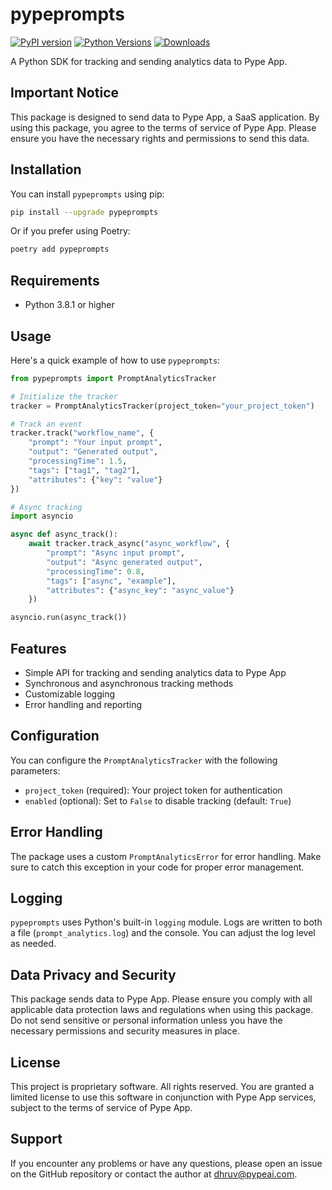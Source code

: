 # pypeprompts

[![PyPI version](https://badge.fury.io/py/pypeprompts.svg)](https://badge.fury.io/py/pypeprompts)
[![Python Versions](https://img.shields.io/pypi/pyversions/pypeprompts.svg)](https://pypi.org/project/pypeprompts/)
[![Downloads](https://pepy.tech/badge/pypeprompts)](https://pepy.tech/project/pypeprompts)

A Python SDK for tracking and sending analytics data to Pype App.

## Important Notice

This package is designed to send data to Pype App, a SaaS application. By using this package, you agree to the terms of service of Pype App. Please ensure you have the necessary rights and permissions to send this data.

## Installation

You can install `pypeprompts` using pip:

```bash
pip install --upgrade pypeprompts
```

Or if you prefer using Poetry:

```bash
poetry add pypeprompts
```

## Requirements

- Python 3.8.1 or higher

## Usage

Here's a quick example of how to use `pypeprompts`:

```python
from pypeprompts import PromptAnalyticsTracker

# Initialize the tracker
tracker = PromptAnalyticsTracker(project_token="your_project_token")

# Track an event
tracker.track("workflow_name", {
    "prompt": "Your input prompt",
    "output": "Generated output",
    "processingTime": 1.5,
    "tags": ["tag1", "tag2"],
    "attributes": {"key": "value"}
})

# Async tracking
import asyncio

async def async_track():
    await tracker.track_async("async_workflow", {
        "prompt": "Async input prompt",
        "output": "Async generated output",
        "processingTime": 0.8,
        "tags": ["async", "example"],
        "attributes": {"async_key": "async_value"}
    })

asyncio.run(async_track())
```

## Features

- Simple API for tracking and sending analytics data to Pype App
- Synchronous and asynchronous tracking methods
- Customizable logging
- Error handling and reporting

## Configuration

You can configure the `PromptAnalyticsTracker` with the following parameters:

- `project_token` (required): Your project token for authentication
- `enabled` (optional): Set to `False` to disable tracking (default: `True`)

## Error Handling

The package uses a custom `PromptAnalyticsError` for error handling. Make sure to catch this exception in your code for proper error management.

## Logging

`pypeprompts` uses Python's built-in `logging` module. Logs are written to both a file (`prompt_analytics.log`) and the console. You can adjust the log level as needed.

## Data Privacy and Security

This package sends data to Pype App. Please ensure you comply with all applicable data protection laws and regulations when using this package. Do not send sensitive or personal information unless you have the necessary permissions and security measures in place.

## License

This project is proprietary software. All rights reserved. You are granted a limited license to use this software in conjunction with Pype App services, subject to the terms of service of Pype App.

## Support

If you encounter any problems or have any questions, please open an issue on the GitHub repository or contact the author at dhruv@pypeai.com.
